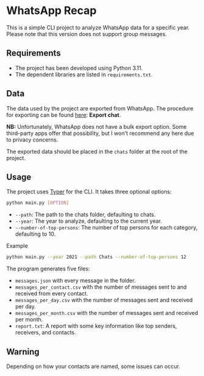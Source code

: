 # WhatsApp Recap

This is a simple CLI project to analyze WhatsApp data for a specific year. Please note that this version does not support group messages.

## Requirements
- The project has been developed using Python 3.11.
- The dependent libraries are listed in `requirements.txt`.

## Data

The data used by the project are exported from WhatsApp. The procedure for exporting can be found [here](https://faq.whatsapp.com/1180414079177245/?locale=en_US&cms_platform=android&cms_id=1180414079177245&draft=false): **Export chat**.

**NB:** Unfortunately, WhatsApp does not have a bulk export option. Some third-party apps offer that possibility, but I won't recommend any here due to privacy concerns.

The exported data should be placed in the `chats` folder at the root of the project.

## Usage

The project uses [Typer](https://typer.tiangolo.com/) for the CLI. It takes three optional options:

```bash
python main.py [OPTION]
```

- `--path`: The path to the chats folder, defaulting to chats.
- `--year`: The year to analyze, defaulting to the current year.
- `--number-of-top-persons`: The number of top persons for each category, defaulting to 10.

Example 

```bash
python main.py --year 2021 --path Chats --number-of-top-persons 12
```

The program generates five files:

- `messages.json` with every message in the folder.
- `messages_per_contact.csv` with the number of messages sent to and received from every contact.
- `messages_per_day.csv` with the number of messages sent and received per day.
- `messages_per_month.csv` with the number of messages sent and received per month.
- `report.txt`: A report with some key information like top senders, receivers, and contacts.

## Warning

Depending on how your contacts are named, some issues can occur.